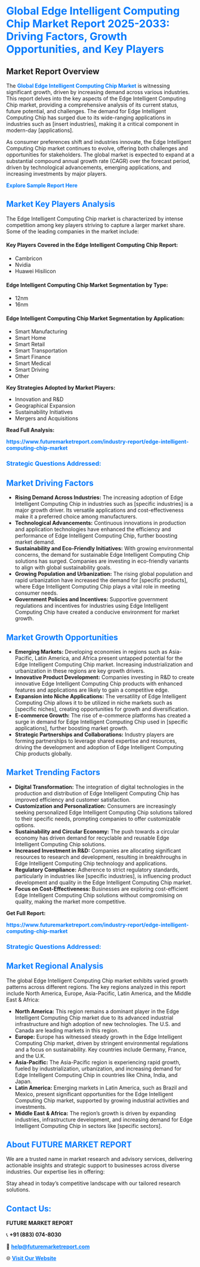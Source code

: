 <h1 style="color: #007BFF;">Global Edge Intelligent Computing Chip Market Report 2025-2033: Driving Factors, Growth Opportunities, and Key Players</h1>

<section id="overview">
<h2>Market Report Overview</h2>
<p>The <a href="https://www.futuremarketreport.com/industry-report/edge-intelligent-computing-chip-market" style="color: #007BFF; text-decoration: none;"><strong>Global Edge Intelligent Computing Chip Market</strong></a> is witnessing significant growth, driven by increasing demand across various industries. This report delves into the key aspects of the Edge Intelligent Computing Chip market, providing a comprehensive analysis of its current status, future potential, and challenges. The demand for Edge Intelligent Computing Chip has surged due to its wide-ranging applications in industries such as [insert industries], making it a critical component in modern-day [applications].</p>
<p>As consumer preferences shift and industries innovate, the Edge Intelligent Computing Chip market continues to evolve, offering both challenges and opportunities for stakeholders. The global market is expected to expand at a substantial compound annual growth rate (CAGR) over the forecast period, driven by technological advancements, emerging applications, and increasing investments by major players.</p>
</section>

<section id="overview">
<p><a href="https://www.futuremarketreport.com/request-sample/reportId=47172" style="color: #007BFF; text-decoration: none;"><strong>Explore Sample Report Here</strong></a></p>
</section>

<section id="key-players">
<h2 style="color: #007BFF;">Market Key Players Analysis</h2>
<p>The Edge Intelligent Computing Chip market is characterized by intense competition among key players striving to capture a larger market share. Some of the leading companies in the market include:</p>
<h4>Key Players Covered in the Edge Intelligent Computing Chip Report:</h4>
<ul><li>Cambricon</li><li>Nvidia</li><li>Huawei Hisilicon</li></ul>
<h4>Edge Intelligent Computing Chip Market Segmentation by Type:</h4>
<ul><li>12nm</li><li>16nm</li></ul>

<h4>Edge Intelligent Computing Chip Market Segmentation by Application:</h4>
<ul><li>Smart Manufacturing</li><li>Smart Home</li><li>Smart Retail</li><li>Smart Transportation</li><li>Smart Finance</li><li>Smart Medical</li><li>Smart Driving</li><li>Other</li></ul>
<p><strong>Key Strategies Adopted by Market Players:</strong></p>
<ul>
<li>Innovation and R&D</li>
<li>Geographical Expansion</li>
<li>Sustainability Initiatives</li>
<li>Mergers and Acquisitions</li>
</ul>
</section>

<section>
<p><strong>Read Full Analysis: </strong></p><a href="https://www.futuremarketreport.com/industry-report/edge-intelligent-computing-chip-market" style="color: #007BFF; text-decoration: none;"><strong>https://www.futuremarketreport.com/industry-report/edge-intelligent-computing-chip-market</strong></a>
<h3 style="color: #007BFF;">Strategic Questions Addressed:</h3>
</section>

<section id="driving-factors">
<h2 style="color: #007BFF;">Market Driving Factors</h2>
<ul>
<li><strong>Rising Demand Across Industries:</strong> The increasing adoption of Edge Intelligent Computing Chip in industries such as [specific industries] is a major growth driver. Its versatile applications and cost-effectiveness make it a preferred choice among manufacturers.</li>
<li><strong>Technological Advancements:</strong> Continuous innovations in production and application technologies have enhanced the efficiency and performance of Edge Intelligent Computing Chip, further boosting market demand.</li>
<li><strong>Sustainability and Eco-Friendly Initiatives:</strong> With growing environmental concerns, the demand for sustainable Edge Intelligent Computing Chip solutions has surged. Companies are investing in eco-friendly variants to align with global sustainability goals.</li>
<li><strong>Growing Population and Urbanization:</strong> The rising global population and rapid urbanization have increased the demand for [specific products], where Edge Intelligent Computing Chip plays a vital role in meeting consumer needs.</li>
<li><strong>Government Policies and Incentives:</strong> Supportive government regulations and incentives for industries using Edge Intelligent Computing Chip have created a conducive environment for market growth.</li>
</ul>
</section>

<section id="growth-opportunities">
<h2 style="color: #007BFF;">Market Growth Opportunities</h2>
<ul>
<li><strong>Emerging Markets:</strong> Developing economies in regions such as Asia-Pacific, Latin America, and Africa present untapped potential for the Edge Intelligent Computing Chip market. Increasing industrialization and urbanization in these regions are key growth drivers.</li>
<li><strong>Innovative Product Development:</strong> Companies investing in R&D to create innovative Edge Intelligent Computing Chip products with enhanced features and applications are likely to gain a competitive edge.</li>
<li><strong>Expansion into Niche Applications:</strong> The versatility of Edge Intelligent Computing Chip allows it to be utilized in niche markets such as [specific niches], creating opportunities for growth and diversification.</li>
<li><strong>E-commerce Growth:</strong> The rise of e-commerce platforms has created a surge in demand for Edge Intelligent Computing Chip used in [specific applications], further boosting market growth.</li>
<li><strong>Strategic Partnerships and Collaborations:</strong> Industry players are forming partnerships to leverage shared expertise and resources, driving the development and adoption of Edge Intelligent Computing Chip products globally.</li>
</ul>
</section>

<section id="trending-factors">
<h2 style="color: #007BFF;">Market Trending Factors</h2>
<ul>
<li><strong>Digital Transformation:</strong> The integration of digital technologies in the production and distribution of Edge Intelligent Computing Chip has improved efficiency and customer satisfaction.</li>
<li><strong>Customization and Personalization:</strong> Consumers are increasingly seeking personalized Edge Intelligent Computing Chip solutions tailored to their specific needs, prompting companies to offer customizable options.</li>
<li><strong>Sustainability and Circular Economy:</strong> The push towards a circular economy has driven demand for recyclable and reusable Edge Intelligent Computing Chip solutions.</li>
<li><strong>Increased Investment in R&D:</strong> Companies are allocating significant resources to research and development, resulting in breakthroughs in Edge Intelligent Computing Chip technology and applications.</li>
<li><strong>Regulatory Compliance:</strong> Adherence to strict regulatory standards, particularly in industries like [specific industries], is influencing product development and quality in the Edge Intelligent Computing Chip market.</li>
<li><strong>Focus on Cost-Effectiveness:</strong> Businesses are exploring cost-efficient Edge Intelligent Computing Chip solutions without compromising on quality, making the market more competitive.</li>
</ul>
</section>

<section>
<p><strong>Get Full Report: </strong></p><a href="https://www.futuremarketreport.com/industry-report/edge-intelligent-computing-chip-market" style="color: #007BFF; text-decoration: none;"><strong>https://www.futuremarketreport.com/industry-report/edge-intelligent-computing-chip-market</strong></a>
<h3 style="color: #007BFF;">Strategic Questions Addressed:</h3>
</section>


<section id="regional-analysis">
<h2 style="color: #007BFF;">Market Regional Analysis</h2>
<p>The global Edge Intelligent Computing Chip market exhibits varied growth patterns across different regions. The key regions analyzed in this report include North America, Europe, Asia-Pacific, Latin America, and the Middle East & Africa:</p>
<ul>
<li><strong>North America:</strong> This region remains a dominant player in the Edge Intelligent Computing Chip market due to its advanced industrial infrastructure and high adoption of new technologies. The U.S. and Canada are leading markets in this region.</li>
<li><strong>Europe:</strong> Europe has witnessed steady growth in the Edge Intelligent Computing Chip market, driven by stringent environmental regulations and a focus on sustainability. Key countries include Germany, France, and the U.K.</li>
<li><strong>Asia-Pacific:</strong> The Asia-Pacific region is experiencing rapid growth, fueled by industrialization, urbanization, and increasing demand for Edge Intelligent Computing Chip in countries like China, India, and Japan.</li>
<li><strong>Latin America:</strong> Emerging markets in Latin America, such as Brazil and Mexico, present significant opportunities for the Edge Intelligent Computing Chip market, supported by growing industrial activities and investments.</li>
<li><strong>Middle East & Africa:</strong> The region’s growth is driven by expanding industries, infrastructure development, and increasing demand for Edge Intelligent Computing Chip in sectors like [specific sectors].</li>
</ul>
</section>

<footer>
<h2 style="color: #007BFF;">About FUTURE MARKET REPORT</h2>
<p>We are a trusted name in market research and advisory services, delivering actionable insights and strategic support to businesses across diverse industries. Our expertise lies in offering:</p>

<p>Stay ahead in today’s competitive landscape with our tailored research solutions.</p>

<h2 style="color: #007BFF;">Contact Us:</h2>
<p><strong>FUTURE MARKET REPORT</strong></p>
<p>📞 <strong>+91 (883) 074-8030</strong></p>
<p>📧 <strong><a href="mailto:help@futuremarketreport.com" style="color: #007BFF;">help@futuremarketreport.com</a></strong></p>
<p>🌐 <strong><a href="https://www.futuremarketreport.com/" style="color: #007BFF;">Visit Our Website</a></strong></p>
</footer>